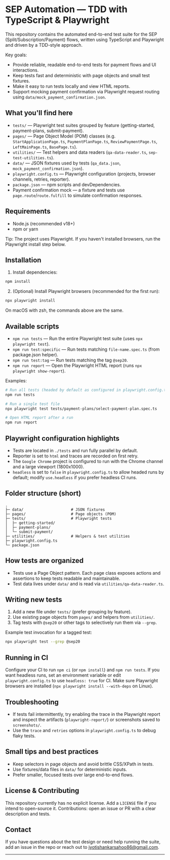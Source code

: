 # SEP Automation — TDD with TypeScript & Playwright

This repository contains the automated end-to-end test suite for the SEP (Split/Subscription/Payment) flows, written using TypeScript and Playwright and driven by a TDD-style approach.

Key goals:

-   Provide reliable, readable end-to-end tests for payment flows and UI interactions.
-   Keep tests fast and deterministic with page objects and small test fixtures.
-   Make it easy to run tests locally and view HTML reports.
-   Support mocking payment confirmation via Playwright request routing using `data/mock_payment_confirmation.json`.

## What you'll find here

-   `tests/` — Playwright test suites grouped by feature (getting-started, payment-plans, submit-payment).
-   `pages/` — Page Object Model (POM) classes (e.g. `StartApplicationPage.ts`, `PaymentPlanPage.ts`, `ReviewPaymentPage.ts`, `LeftMainPage.ts`, `BasePage.ts`).
-   `utilities/` — Test helpers and data readers (`qa-data-reader.ts`, `sep-test-utilities.ts`).
-   `data/` — JSON fixtures used by tests (`qa_data.json`, `mock_payment_confirmation.json`).
-   `playwright.config.ts` — Playwright configuration (projects, browser channels, retries, reporter).
-   `package.json` — npm scripts and devDependencies.
-   Payment confirmation mock — a fixture and tests use `page.route`/`route.fulfill` to simulate confirmation responses.

## Requirements

-   Node.js (recommended v18+)
-   npm or yarn

Tip: The project uses Playwright. If you haven't installed browsers, run the Playwright install step below.

## Installation

1. Install dependencies:

```bash
npm install
```

2. (Optional) Install Playwright browsers (recommended for the first run):

```bash
npx playwright install
```

On macOS with zsh, the commands above are the same.

## Available scripts

-   `npm run tests` — Run the entire Playwright test suite (uses `npx playwright test`).
-   `npm run test:specific` — Run tests matching `file-name.spec.ts` (from package.json helper).
-   `npm run test:tag` — Run tests matching the tag `@sep20`.
-   `npm run report` — Open the Playwright HTML report (runs `npx playwright show-report`).

Examples:

```bash
# Run all tests (headed by default as configured in playwright.config.ts)
npm run tests

# Run a single test file
npx playwright test tests/payment-plans/select-payment-plan.spec.ts

# Open HTML report after a run
npm run report
```

## Playwright configuration highlights

-   Tests are located in `./tests` and run fully parallel by default.
-   Reporter is set to `html` and traces are recorded on first retry.
-   The `Google Chrome` project is configured to run with the Chrome channel and a large viewport (1800x1000).
-   `headless` is set to `false` in `playwright.config.ts` to allow headed runs by default; modify `use.headless` if you prefer headless CI runs.

## Folder structure (short)

```
.
├─ data/                     # JSON fixtures
├─ pages/                    # Page objects (POM)
├─ tests/                    # Playwright tests
│  ├─ getting-started/
│  ├─ payment-plans/
│  └─ submit-payment/
├─ utilities/                # Helpers & test utilities
├─ playwright.config.ts
└─ package.json
```

## How tests are organized

-   Tests use a Page Object pattern. Each page class exposes actions and assertions to keep tests readable and maintainable.
-   Test data lives under `data/` and is read via `utilities/qa-data-reader.ts`.

## Writing new tests

1. Add a new file under `tests/` (prefer grouping by feature).
2. Use existing page objects from `pages/` and helpers from `utilities/`.
3. Tag tests with `@sep20` or other tags to selectively run them via `--grep`.

Example test invocation for a tagged test:

```bash
npx playwright test --grep @sep20
```

## Running in CI

Configure your CI to run `npm ci` (or `npm install`) and `npm run tests`. If you want headless runs, set an environment variable or edit `playwright.config.ts` to use `headless: true` for CI. Make sure Playwright browsers are installed (`npx playwright install --with-deps` on Linux).

## Troubleshooting

-   If tests fail intermittently, try enabling the trace in the Playwright report and inspect the artifacts (`playwright-report/`) or screenshots saved to `screenshots/`.
-   Use the `trace` and `retries` options in `playwright.config.ts` to debug flaky tests.

## Small tips and best practices

-   Keep selectors in page objects and avoid brittle CSS/XPath in tests.
-   Use fixtures/data files in `data/` for deterministic inputs.
-   Prefer smaller, focused tests over large end-to-end flows.

## License & Contributing

This repository currently has no explicit license. Add a `LICENSE` file if you intend to open-source it. Contributions: open an issue or PR with a clear description and tests.

## Contact

If you have questions about the test design or need help running the suite, add an issue in the repo or reach out to jyotishankarsahoo86@gmail.com.

---

